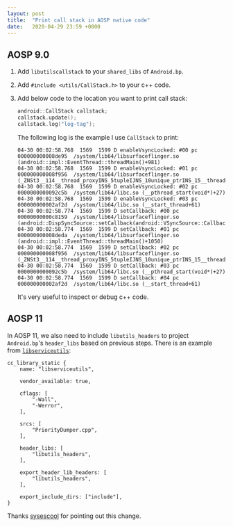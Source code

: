 ```yaml
---
layout: post
title:  "Print call stack in AOSP native code"
date:   2020-04-29 23:59 +0800
---
```


## AOSP 9.0

1. Add `libutilscallstack` to your `shared_libs` of `Android.bp`.
2. Add `#include <utils/CallStack.h>` to your c++ code.
3. Add below code to the location you want to print call stack:
   
   ```c++
   android::CallStack callstack;
   callstack.update();
   callstack.log("log-tag");
   ```

    The following log is the example I use `CallStack` to print:

    ```
    04-30 00:02:58.768  1569  1599 D enableVsyncLocked: #00 pc 000000000008de95  /system/lib64/libsurfaceflinger.so (android::impl::EventThread::threadMain()+981)
    04-30 00:02:58.768  1569  1599 D enableVsyncLocked: #01 pc 000000000008f956  /system/lib64/libsurfaceflinger.so (_ZNSt3__114__thread_proxyINS_5tupleIJNS_10unique_ptrINS_15__thread_structENS_14default_deleteIS3_EEEEMN7android4impl11EventThreadEFvvEPS9_EEEEEPvSE_+54)
    04-30 00:02:58.768  1569  1599 D enableVsyncLocked: #02 pc 0000000000092c5b  /system/lib64/libc.so (__pthread_start(void*)+27)
    04-30 00:02:58.768  1569  1599 D enableVsyncLocked: #03 pc 000000000002af2d  /system/lib64/libc.so (__start_thread+61)
    04-30 00:02:58.774  1569  1599 D setCallback: #00 pc 00000000000c8159  /system/lib64/libsurfaceflinger.so (android::DispSyncSource::setCallback(android::VSyncSource::Callback*)+73)
    04-30 00:02:58.774  1569  1599 D setCallback: #01 pc 000000000008deda  /system/lib64/libsurfaceflinger.so (android::impl::EventThread::threadMain()+1050)
    04-30 00:02:58.774  1569  1599 D setCallback: #02 pc 000000000008f956  /system/lib64/libsurfaceflinger.so (_ZNSt3__114__thread_proxyINS_5tupleIJNS_10unique_ptrINS_15__thread_structENS_14default_deleteIS3_EEEEMN7android4impl11EventThreadEFvvEPS9_EEEEEPvSE_+54)
    04-30 00:02:58.774  1569  1599 D setCallback: #03 pc 0000000000092c5b  /system/lib64/libc.so (__pthread_start(void*)+27)
    04-30 00:02:58.774  1569  1599 D setCallback: #04 pc 000000000002af2d  /system/lib64/libc.so (__start_thread+61)
    ```  
    It's very useful to inspect or debug c++ code.

## AOSP 11

In AOSP 11, we also need to include `libutils_headers` to project `Android.bp`'s `header_libs` based on previous steps. There is an example from [`libserviceutils`](https://cs.android.com/android/platform/superproject/+/master:frameworks/native/services/utils/Android.bp;l=27-50?q=libutils_headers&ss=android):

```
cc_library_static {
    name: "libserviceutils",

    vendor_available: true,

    cflags: [
        "-Wall",
        "-Werror",
    ],

    srcs: [
        "PriorityDumper.cpp",
    ],

    header_libs: [
        "libutils_headers",
    ],

    export_header_lib_headers: [
        "libutils_headers",
    ],

    export_include_dirs: ["include"],
}

```

Thanks [sysescool](https://github.com/sysescool) for pointing out this change.